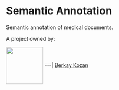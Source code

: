 # Semantic Annotation
Semantic annotation of medical documents.

A project owned by:

[<img align="center" width="100" height="100" src="https://avatars2.githubusercontent.com/u/25721646?s=400&v=4">](https://github.com/BerkayKozan/SemanticAnnotation/wiki/Berkay-Kozan)
---|
[Berkay Kozan](https://github.com/BerkayKozan/SemanticAnnotation/wiki/Berkay-Kozan)
